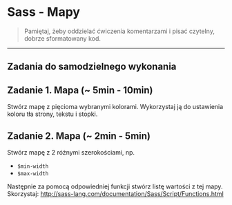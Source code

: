 # Sass - Mapy

> Pamiętaj, żeby oddzielać ćwiczenia komentarzami i pisać czytelny, dobrze sformatowany kod.

-------------------------------------------------------------------------------
## Zadania do samodzielnego wykonania

## Zadanie 1. Mapa (~ 5min - 10min)
Stwórz mapę z pięcioma wybranymi kolorami. Wykorzystaj ją do ustawienia koloru tła strony, tekstu i stopki.

## Zadanie 2. Mapa (~ 2min - 5min)
Stwórz mapę z 2 różnymi szerokościami, np.
- `$min-width`
- `$max-width`

Następnie za pomocą odpowiedniej funkcji stwórz listę wartości z tej mapy.
Skorzystaj: http://sass-lang.com/documentation/Sass/Script/Functions.html
